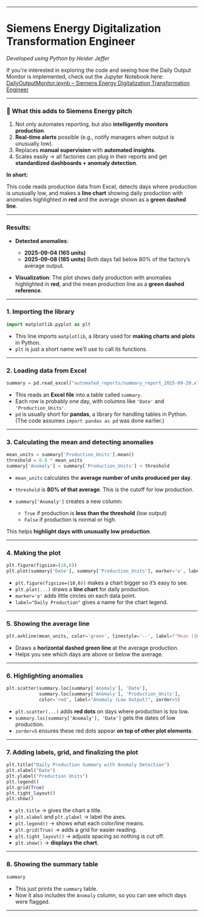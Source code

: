 

---


# Siemens Energy Digitalization Transformation Engineer
*Developed using Python by Heider Jeffer*


If you're interested in exploring the code and seeing how the Daily Output Monitor is implemented, check out the Jupyter Notebook here: [DailyOutputMonitor.ipynb – Siemens Energy Digitalization Transformation Engineer](https://github.com/HeiderJeffer/Siemens-Energy-Digitalization-Transformation-Engineer/blob/main/DailyOutputMonitor.ipynb)


---


### 🎯 What this adds to Siemens Energy pitch

1. Not only automates reporting, but also **intelligently monitors production**.
2. **Real-time alerts** possible (e.g., notify managers when output is unusually low).
3. Replaces **manual supervision** with **automated insights**.
4. Scales easily → all factories can plug in their reports and get **standardized dashboards + anomaly detection**.

 **In short:**
 
This code reads production data from Excel, detects days where production is unusually low, and makes a **line chart** showing daily production with anomalies highlighted in **red** and the average shown as a **green dashed line**.

---

### Results:

* **Detected anomalies**:

  * **2025-09-04 (165 units)**
  * **2025-09-08 (185 units)**
    Both days fall below 80% of the factory’s average output.
* **Visualization**: The plot shows daily production with anomalies highlighted in **red**, and the mean production line as a **green dashed reference**.

---

### **1. Importing the library**

```python
import matplotlib.pyplot as plt
```

* This line imports `matplotlib`, a library used for **making charts and plots** in Python.
* `plt` is just a short name we’ll use to call its functions.

---

### **2. Loading data from Excel**

```python
summary = pd.read_excel("automated_reports/summary_report_2025-09-20.xlsx")
```

* This reads an **Excel file** into a table called `summary`.
* Each row is probably one day, with columns like `'Date'` and `'Production_Units'`.
* `pd` is usually short for **pandas**, a library for handling tables in Python. (The code assumes `import pandas as pd` was done earlier.)

---

### **3. Calculating the mean and detecting anomalies**

```python
mean_units = summary['Production_Units'].mean()
threshold = 0.8 * mean_units
summary['Anomaly'] = summary['Production_Units'] < threshold
```

* `mean_units` calculates the **average number of units produced per day**.
* `threshold` is **80% of that average**. This is the cutoff for low production.
* `summary['Anomaly']` creates a new column:

  * `True` if production is **less than the threshold** (low output)
  * `False` if production is normal or high.

This helps **highlight days with unusually low production**.

---

### **4. Making the plot**

```python
plt.figure(figsize=(10,6))
plt.plot(summary['Date'], summary['Production_Units'], marker='o', label="Daily Production")
```

* `plt.figure(figsize=(10,6))` makes a chart bigger so it’s easy to see.
* `plt.plot(...)` draws a **line chart** for daily production.
* `marker='o'` adds little circles on each data point.
* `label="Daily Production"` gives a name for the chart legend.

---

### **5. Showing the average line**

```python
plt.axhline(mean_units, color='green', linestyle='--', label=f"Mean ({mean_units:.1f})")
```

* Draws a **horizontal dashed green line** at the average production.
* Helps you see which days are above or below the average.

---

### **6. Highlighting anomalies**

```python
plt.scatter(summary.loc[summary['Anomaly'], 'Date'],
            summary.loc[summary['Anomaly'], 'Production_Units'],
            color='red', label="Anomaly (Low Output)", zorder=5)
```

* `plt.scatter(...)` adds **red dots** on days where production is too low.
* `summary.loc[summary['Anomaly'], 'Date']` gets the dates of low production.
* `zorder=5` ensures these red dots appear **on top of other plot elements**.

---

### **7. Adding labels, grid, and finalizing the plot**

```python
plt.title("Daily Production Summary with Anomaly Detection")
plt.xlabel("Date")
plt.ylabel("Production Units")
plt.legend()
plt.grid(True)
plt.tight_layout()
plt.show()
```

* `plt.title` → gives the chart a title.
* `plt.xlabel` and `plt.ylabel` → label the axes.
* `plt.legend()` → shows what each color/line means.
* `plt.grid(True)` → adds a grid for easier reading.
* `plt.tight_layout()` → adjusts spacing so nothing is cut off.
* `plt.show()` → **displays the chart**.

---

### **8. Showing the summary table**

```python
summary
```

* This just prints the `summary` table.
* Now it also includes the `Anomaly` column, so you can see which days were flagged.

---



